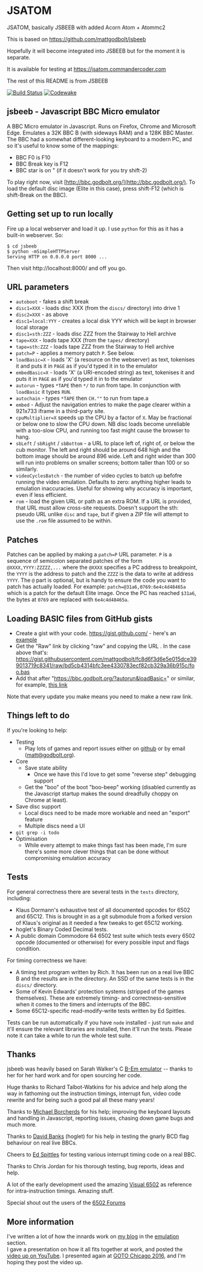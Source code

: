 # JSATOM
JSATOM, basically JSBEEB with added Acorn Atom + Atommc2

This is based on https://github.com/mattgodbolt/jsbeeb

Hopefully it will become integrated into JSBEEB but for the moment it is separate.

It is available for testing at https://jsatom.commandercoder.com

The rest of this README is from JSBEEB


[![Build Status](https://travis-ci.org/mattgodbolt/jsbeeb.svg?branch=master)](https://travis-ci.org/mattgodbolt/jsbeeb)
[![Codewake](https://www.codewake.com/badges/ask_question_flat_square.svg)](https://www.codewake.com/p/jsbeeb)

jsbeeb - Javascript BBC Micro emulator
--------------------------------------

A BBC Micro emulator in Javascript.  Runs on Firefox, Chrome and Microsoft Edge. Emulates a 32K BBC B (with sideways RAM)
and a 128K BBC Master. The BBC had a somewhat different-looking keyboard to a modern PC, and so it's useful to 
know some of the mappings:

* BBC F0 is F10
* BBC Break key is F12
* BBC star is on " (if it doesn't work for you try shift-2)

To play right now, visit [http://bbc.godbolt.org/](http://bbc.godbolt.org/). To load the default disc image (Elite in
this case), press shift-F12 (which is shift-Break on the BBC).

Getting set up to run locally
-----------------------------

Fire up a local webserver and load it up.  I use `python` for this as it has a built-in webserver. So:

    $ cd jsbeeb
    $ python -mSimpleHTTPServer
    Serving HTTP on 0.0.0.0 port 8000 ...

Then visit http://localhost:8000/ and off you go.

URL parameters
--------------

* `autoboot` - fakes a shift break
* `disc1=XXX` - loads disc XXX (from the `discs/` directory) into drive 1
* `disc2=XXX` - as above
* `disc1=local:YYY` - creates a local disk YYY which will be kept in browser local storage
* `disc1=sth:ZZZ` - loads disc ZZZ from the Stairway to Hell archive
* `tape=XXX` - loads tape XXX (from the `tapes/` directory)
* `tape=sth:ZZZ` - loads tape ZZZ from the Stairway to Hell archive
* `patch=P` - applies a memory patch `P`. See below.
* `loadBasic=X` - loads 'X' (a resource on the webserver) as text, tokenises it and puts it in `PAGE` as if you'd typed it in to the emulator
* `embedBasic=X` - loads 'X' (a URI-encoded string) as text, tokenises it and puts it in `PAGE` as if you'd typed it in to the emulator
* `autorun` - types `*TAPE` then `*/` to run from tape. In conjunction with `loadBasic` it types `RUN`.
* `autochain` - types `*TAPE` then `CH.""` to run from tape.a
* `embed` - Adjust the navigation entries to make the page clearer within a 921x733 iframe in a third-party site.
* `cpuMultiplier=X` speeds up the CPU by a factor of `X`. May be fractional or below one to slow the CPU down. NB disc loads become unreliable with a too-slow CPU, and running too fast might cause the browser to hang.
* `sbLeft` / `sbRight` / `sbBottom` - a URL to place left of, right of, or below the cub monitor. The left and right should be around 648 high and the bottom image should be around 896 wide. Left and right wider than 300 will run into problems on smaller screens; bottom taller than 100 or so similarly.
* `videoCyclesBatch` - the number of video cycles to batch up befofre running the video emulation. Defaults to zero: anything higher leads to emulation inaccuracies. Useful for showing why accuracy is important, even if less efficient.
* `rom` - load the given URL or path as an extra ROM. If a URL is provided, that URL must allow cross-site requests. Doesn't support the sth: pseudo URL unlike `disc` and `tape`, but if given a ZIP file will attempt to use the `.rom` file assumed to be within.

Patches
-------
Patches can be applied by making a `patch=P` URL parameter.  `P` is a sequence of semicolon separated patches of the form `@XXXX,YYYY:ZZZZZ,...` where the `@XXXX` specifies a PC address to breakpoint, the `YYYY` is the address to patch and the `ZZZZ` is the data to write at address `YYYY`. The `@` part is optional, but is handy to ensure the code you want to patch has actually loaded. For example: `patch=@31a6,0769:6e4c4d48465a` which is a patch for the default Elite image. Once the PC has reached `$31a6`, the bytes at `0769` are replaced with `6e4c4d48465a`.

Loading BASIC files from GitHub gists
----
* Create a gist with your code. https://gist.github.com/ - here's an [example](https://gist.github.com/mattgodbolt/fc8d6f3d6e5e015dce399013719c8341)
* Get the "Raw" link by clicking "raw" and copying the URL . In the case above that's: https://gist.githubusercontent.com/mattgodbolt/fc8d6f3d6e5e015dce399013719c8341/raw/bd5cb4314bfc3ee4330783ecf82cb329a36b915c/foo.bas
* Add that after "https://bbc.godbolt.org/?autorun&loadBasic=" or similar, for example, [this link](https://bbc.godbolt.org/?loadBasic=https://gist.githubusercontent.com/mattgodbolt/fc8d6f3d6e5e015dce399013719c8341/raw/bd5cb4314bfc3ee4330783ecf82cb329a36b915c/foo.bas&autorun)

Note that every update you make means you need to make a new raw link.

Things left to do
----

If you're looking to help:

* Testing
  * Play lots of games and report issues either on [github](https://github.com/mattgodbolt/jsbeeb/issues) or by email (matt@godbolt.org).
* Core
  * Save state ability
    * Once we have this I'd love to get some "reverse step" debugging support
  * Get the "boo" of the boot "boo-beep" working (disabled currently as the Javascript startup makes the sound dreadfully
    choppy on Chrome at least).
* Save disc support
  * Local discs need to be made more workable and need an "export" feature
  * Multiple discs need a UI
* `git grep -i todo`
* Optimisation
  * While every attempt to make things fast has been made, I'm sure there's some more clever things that can be done without
    compromising emulation accuracy
  
Tests
-----

For general correctness there are several tests in the `tests` directory, including:

* Klaus Dormann's exhaustive test of all documented opcodes for 6502 and 65C12. 
  This is brought in as a git submodule from a forked version of Klaus's original as it needed
  a few tweaks to get 65C12 working.
* hoglet's Binary Coded Decimal tests.
* A public domain Commodore 64 6502 test suite which tests every 6502 opcode (documented or
  otherwise) for every possible input and flags condition.

For timing correctness we have:

* A timing test program written by Rich.  It has been run on a real live BBC B and
  the results are in the directory.  An SSD of the same tests is in the `discs/` directory.
* Some of Kevin Edwards' protection systems (stripped of the games themselves). These are extremely
  timing- and correctness-sensitive when it comes to the timers and interrupts of the BBC.
* Some 65C12-specific read-modify-write tests written by Ed Spittles.

Tests can be run automatically if you have `node` installed - just run `make` and it'll ensure the relevant libraries are installed, then it'll run the tests.
Please note it can take a while to run the whole test suite.

Thanks
------

jsbeeb was heavily based on Sarah Walker's C [B-Em emulator](http://b-em.bbcmicro.com/) -- thanks to her for her hard work and for open sourcing her code. 

Huge thanks to Richard Talbot-Watkins for his advice and help along the way in fathoming out the instruction timings, interrupt fun,
video code rewrite and for being such a good pal all these many years!

Thanks to [Michael Borcherds](https://twitter.com/mike_geogebra) for his help; improving the keyboard layouts and handling in Javascript, reporting issues, chasing down
game bugs and much more.

Thanks to [David Banks](https://github.com/hoglet67) (hoglet) for his help in testing the gnarly BCD flag behaviour on real live BBCs.

Cheers to [Ed Spittles](https://github.com/BigEd) for testing various interrupt timing code on a real BBC.

Thanks to Chris Jordan for his thorough testing, bug reports, ideas and help.

A lot of the early development used the amazing [Visual 6502](http://visual6502.org/) as reference for intra-instruction timings. Amazing stuff.

Special shout out the users of the [6502 Forums](http://forum.6502.org/)

More information
----------------

I've written a lot of how the innards work on [my blog](http://xania.org) in the [emulation](http://xania.org/Emulation-archive) section.  
I gave a presentation on how it all fits together at work, and posted the [video up on YouTube](https://www.youtube.com/watch?v=37jyHQT7fXQ). 
I presented again at [GOTO Chicago 2016](http://gotocon.com/chicago-2016/presentation/Emulating%20a%206502%20system%20in%20Javascript), and I'm
hoping they post the video up.
